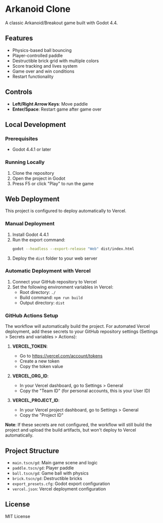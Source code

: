 # Arkanoid Clone

A classic Arkanoid/Breakout game built with Godot 4.4.

## Features

- Physics-based ball bouncing
- Player-controlled paddle
- Destructible brick grid with multiple colors
- Score tracking and lives system
- Game over and win conditions
- Restart functionality

## Controls

- **Left/Right Arrow Keys**: Move paddle
- **Enter/Space**: Restart game after game over

## Local Development

### Prerequisites
- Godot 4.4.1 or later

### Running Locally
1. Clone the repository
2. Open the project in Godot
3. Press F5 or click "Play" to run the game

## Web Deployment

This project is configured to deploy automatically to Vercel.

### Manual Deployment

1. Install Godot 4.4.1
2. Run the export command:
   ```bash
   godot --headless --export-release "Web" dist/index.html
   ```
3. Deploy the `dist` folder to your web server

### Automatic Deployment with Vercel

1. Connect your GitHub repository to Vercel
2. Set the following environment variables in Vercel:
   - Root directory: `./`
   - Build command: `npm run build`
   - Output directory: `dist`

### GitHub Actions Setup

The workflow will automatically build the project. For automated Vercel deployment, add these secrets to your GitHub repository settings (Settings > Secrets and variables > Actions):

1. **VERCEL_TOKEN**: 
   - Go to https://vercel.com/account/tokens
   - Create a new token
   - Copy the token value

2. **VERCEL_ORG_ID**: 
   - In your Vercel dashboard, go to Settings > General
   - Copy the "Team ID" (for personal accounts, this is your User ID)

3. **VERCEL_PROJECT_ID**: 
   - In your Vercel project dashboard, go to Settings > General  
   - Copy the "Project ID"

**Note**: If these secrets are not configured, the workflow will still build the project and upload the build artifacts, but won't deploy to Vercel automatically.

## Project Structure

- `main.tscn/gd`: Main game scene and logic
- `paddle.tscn/gd`: Player paddle
- `ball.tscn/gd`: Game ball with physics
- `brick.tscn/gd`: Destructible bricks
- `export_presets.cfg`: Godot export configuration
- `vercel.json`: Vercel deployment configuration

## License

MIT License